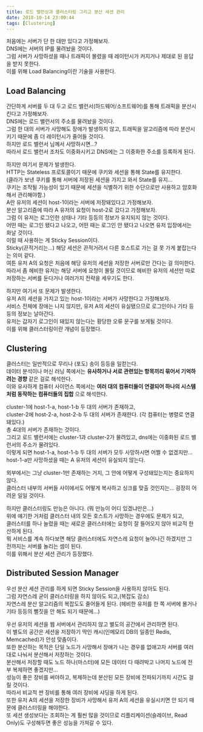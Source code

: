 ```yaml
---
title: 로드 밸런싱과 클러스터링 그리고 분산 세션 관리
date: 2018-10-14 23:00:44
tags: [Clustering]
---
```

처음에는 서버가 단 한 대만 있다고 가정해보자.  
DNS에는 서버의 IP를 물려놨을 것이다.  
그럼 서버가 사망하셨을 때나 트래픽이 몰렸을 때 레이턴시가 커지거나 제대로 된 응답을 받지 못한다.  
이를 위해 Load Balancing이란 기술을 사용한다.  

## Load Balancing
간단하게 서버를 두 대 두고 로드 밸런서(하드웨어/소프트웨어)를 통해 트래픽을 분산시킨다고 가정해보자.  
DNS에는 로드 밸런서의 주소를 물려놨을 것이다.  
그럼 한 대의 서버가 사망해도 장애가 발생하지 않고, 트래픽을 알고리즘에 따라 분산시키기 때문에 좀 더 레이턴시가 줄어들 것이다.  
하지만 로드 밸런서 님께서 사망하시면...?  
따라서 로드 밸런서 조차도 이중화시키고 DNS에는 그 이중화한 주소를 등록하게 된다.  

하지만 여기서 문제가 발생한다.  
HTTP는 Stateless 프로토콜이기 때문에 쿠키와 세션을 통해 State를 유지한다.  
(클라가 보낸 쿠키를 통해 서버에 저장된 세션을 가지고 와서 State를 유지...  
쿠키는 조작될 가능성이 있기 때문에 세션을 식별하기 위한 수단으로만 사용하고 암호화해서 관리해야함.)  
A란 유저의 세션이 host-1이라는 서버에 저장돼있다고 가정해보자.  
분산 알고리즘에 따라 A 유저의 요청이 host-2로 갔다고 가정해보자.  
그럼 이 유저는 로그인한 상태나 기타 등등의 정보가 유지되지 않는 것이다.  
어떤 때는 로그인 됐다고 나오고, 어떤 때는 로그인 안 됐다고 나오면 유저 입장에서는 화날 것이다.  
이럴 때 사용하는 게 Sticky Session이다.  
Sticky(끈적거리는...) 해당 세션은 끈적거려서 다른 호스트로 가는 걸 못 가게 붙잡는다는 의미 같다.  
여튼 유저 A의 요청은 처음에 해당 유저의 세션을 저장한 서버로만 간다는 걸 의미한다.  
따라서 좀 헤비한 유저는 해당 서버에 요청이 몰릴 것이므로 헤비한 유저의 세션만 따로 저장하는 서버를 둔다거나 여러가지 전략을 세우기도 한다.  

하지만 여기서 또 문제가 발생한다.  
유저 A의 세션을 가지고 있는 host-1이라는 서버가 사망한다고 가정해보자.  
서비스 전체에 장애는 나지 않지만, 유저 A의 세션이 유실됐으므로 로그인이나 기타 등등의 정보는 날아간다.  
유저는 갑자기 로그인이 돼있지 않는다는 황당한 오류 문구를 보게될 것이다.  
이를 위해 클러스터링이란 개념이 등장했다.  

## Clustering
클러스터는 일반적으로 무리나 (포도) 송이 등등을 일컫는다.  
데이터 분석이나 머신 러닝 쪽에서는 **유사하거나 서로 관련있는 항목끼리 묶어서 기억하려는 경향** 같은 걸로 해석한다.  
이와 유사하게 컴퓨터 사이언스 쪽에서는 **여러 대의 컴퓨터들이 연결되어 하나의 시스템처럼 동작하는 컴퓨터들의 집합** 으로 해석한다.  

cluster-1에 host-1-a, host-1-b 두 대의 서버가 존재하고,  
cluster-2에 host-2-a, host-2-b 두 대의 서버가 존재한다. (각 컴퓨터는 병렬로 연결돼있다.)  
총 4대의 서버가 존재하는 것이다.  
그리고 로드 밸런서에는 cluster-1과 cluster-2가 물려있고, dns에는 이중화된 로드 밸런서의 주소가 물려있다.  
이렇게 되면 host-1-a, host-1-b 두 대의 서버가 모두 사망하시면 어쩔 수 없겠지만...  
host-1-a만 사망하셨을 때는 A 유저의 세션이 유실되지 않는다.  

외부에서는 그냥 cluster-1만 존재하는 거지, 그 안에 어떻게 구성돼있는지는 중요하지 않다.  
클러스터 내부의 서버들 사이에서도 어떻게 복사하고 싱크를 맞출 것인지는... 굉장히 어려운 일일 것이다.  

하지만 클러스터링도 만능은 아니다. (뭐 만능이 어디 있겠냐만은...)  
위에 얘기한 거처럼 클러스터 내의 모든 호스트가 사망하는 경우에도 문제가 되고,  
클러스터를 하나 늘렸을 때는 새로운 클러스터에는 요청이 잘 들어오지 않아 비교적 한산하게 된다.  
뭐 서비스를 계속 하다보면 해당 클러스터에도 자연스레 요청이 늘어나긴 하겠지만 그 전까지는 서버를 놀리는 셈이 된다.  
이를 위해서 분산 세션 관리가 등장했다.  

## Distributed Session Manager  
우선 분산 세션 관리를 하게 되면 Sticky Session을 사용하지 않아도 된다.  
그럼 자연스레 굳이 클러스터링을 하지 않아도 되고,(복잡도 감소)  
자연스레 분산 알고리즘의 복잡도도 줄어들게 된다. (헤비한 유저를 한 쪽 서버에 몰거나 기타 등등의 뻘짓을 안 해도 되기 때문에...)  

우선 유저의 세션을 웹 서버에서 관리하지 않고 별도의 공간에서 관리하면 된다.  
이 별도의 공간은 세션을 저장하기 딱인 캐시(인메모리 DB의 일종인 Redis, Memcached)가 안성 맞춤이다.  
또한 분산하는 목적은 단일 노드가 사망해서 장애가 나는 경우를 없애고자 서버를 여러 대로 나눠서 분산해서 저장하는 것이다.  
분산해서 저장할 때도 노드 하나(마스터)에 모든 데이터 다 때려박고 나머지 노드에 전부 복제하면 좋겠지만...  
성능이 좋은 장비를 써야하고, 복제하는데 분산된 모든 장비에 전파되기까지 시간도 걸릴 것이다.  
따라서 비교적 싼 장비를 통해 여러 장비에 샤딩을 하게 된다.  
또한 유저 A의 세션을 저장한 장비가 사망해서 유저 A의 세션을 유실시키면 안 되기 때문에 클러스터링을 해야한다.  
또 세션 생성보다는 조회하는 게 훨씬 많을 것이므로 리플리케이션(슬레이브, Read Only)도 구성해두면 좋은 성능을 가져갈 수 있다.  
  